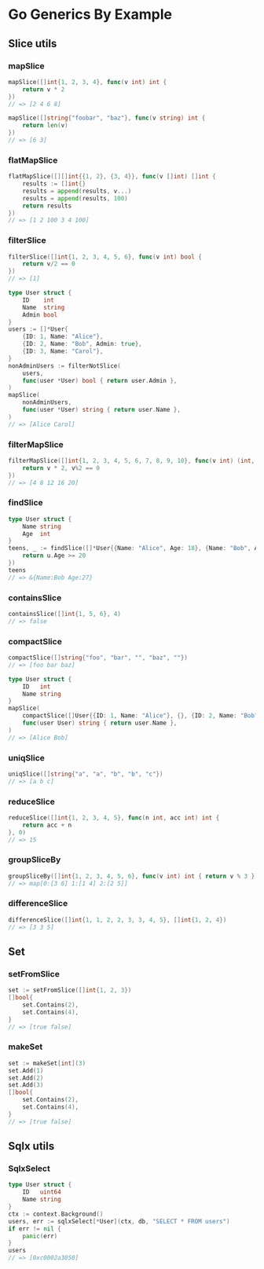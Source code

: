 # Go Generics By Example

## Slice utils
### mapSlice
```go
mapSlice([]int{1, 2, 3, 4}, func(v int) int {
	return v * 2
})
// => [2 4 6 8]
```

```go
mapSlice([]string{"foobar", "baz"}, func(v string) int {
	return len(v)
})
// => [6 3]
```

### flatMapSlice
```go
flatMapSlice([][]int{{1, 2}, {3, 4}}, func(v []int) []int {
	results := []int{}
	results = append(results, v...)
	results = append(results, 100)
	return results
})
// => [1 2 100 3 4 100]
```

### filterSlice
```go
filterSlice([]int{1, 2, 3, 4, 5, 6}, func(v int) bool {
	return v/2 == 0
})
// => [1]
```

```go
type User struct {
	ID    int
	Name  string
	Admin bool
}
users := []*User{
	{ID: 1, Name: "Alice"},
	{ID: 2, Name: "Bob", Admin: true},
	{ID: 3, Name: "Carol"},
}
nonAdminUsers := filterNotSlice(
	users,
	func(user *User) bool { return user.Admin },
)
mapSlice(
	nonAdminUsers,
	func(user *User) string { return user.Name },
)
// => [Alice Carol]
```

### filterMapSlice
```go
filterMapSlice([]int{1, 2, 3, 4, 5, 6, 7, 8, 9, 10}, func(v int) (int, bool) {
	return v * 2, v%2 == 0
})
// => [4 8 12 16 20]
```

### findSlice
```go
type User struct {
	Name string
	Age  int
}
teens, _ := findSlice([]*User{{Name: "Alice", Age: 18}, {Name: "Bob", Age: 27}, {Name: "Carol", Age: 24}}, func(u *User) bool {
	return u.Age >= 20
})
teens
// => &{Name:Bob Age:27}
```

### containsSlice
```go
containsSlice([]int{1, 5, 6}, 4)
// => false
```

### compactSlice
```go
compactSlice([]string{"foo", "bar", "", "baz", ""})
// => [foo bar baz]
```

```go
type User struct {
	ID   int
	Name string
}
mapSlice(
	compactSlice([]User{{ID: 1, Name: "Alice"}, {}, {ID: 2, Name: "Bob"}}),
	func(user User) string { return user.Name },
)
// => [Alice Bob]
```

### uniqSlice
```go
uniqSlice([]string{"a", "a", "b", "b", "c"})
// => [a b c]
```

### reduceSlice
```go
reduceSlice([]int{1, 2, 3, 4, 5}, func(n int, acc int) int {
	return acc + n
}, 0)
// => 15
```

### groupSliceBy
```go
groupSliceBy([]int{1, 2, 3, 4, 5, 6}, func(v int) int { return v % 3 })
// => map[0:[3 6] 1:[1 4] 2:[2 5]]
```

### differenceSlice
```go
differenceSlice([]int{1, 1, 2, 2, 3, 3, 4, 5}, []int{1, 2, 4})
// => [3 3 5]
```


## Set
### setFromSlice
```go
set := setFromSlice([]int{1, 2, 3})
[]bool{
	set.Contains(2),
	set.Contains(4),
}
// => [true false]
```

### makeSet
```go
set := makeSet[int](3)
set.Add(1)
set.Add(2)
set.Add(3)
[]bool{
	set.Contains(2),
	set.Contains(4),
}
// => [true false]
```


## Sqlx utils
### SqlxSelect
```go
type User struct {
	ID   uint64
	Name string
}
ctx := context.Background()
users, err := sqlxSelect[*User](ctx, db, "SELECT * FROM users")
if err != nil {
	panic(err)
}
users
// => [0xc0002a3050]
```


